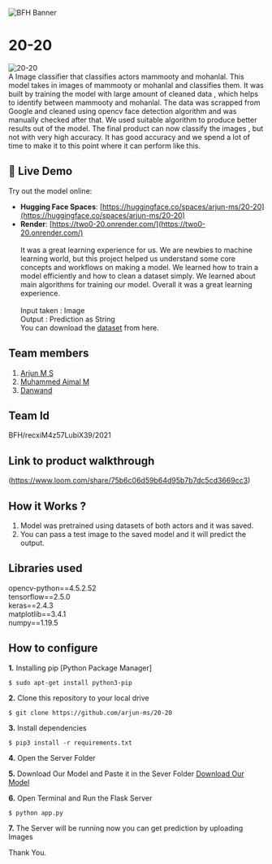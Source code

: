 ![BFH Banner](https://trello-attachments.s3.amazonaws.com/542e9c6316504d5797afbfb9/542e9c6316504d5797afbfc1/39dee8d993841943b5723510ce663233/Frame_19.png)

# 20-20
![20-20](https://nettv4u.com/fileman/Uploads/Top-10-Movies-In-Which-Mammootty-and-Mohanlal-Acted-Together/Harikrishnans.jpg) <br /> 
A Image classifier that classifies actors mammooty and mohanlal. This model takes in images of mammooty or mohanlal and classifies them. It was built by training the model with large amount of cleaned data , which helps to identify between mammooty and mohanlal. The data was scrapped from Google and cleaned using opencv face detection algorithm and was manually checked after that. We used suitable algorithm to produce better results out of the model. The final product can now classify the images , but not with very high accuracy. It has good accuracy and we spend a lot of time to make it to this point where it can perform like this.

## 🚀 Live Demo

Try out the model online:
- **Hugging Face Spaces**: [https://huggingface.co/spaces/arjun-ms/20-20](https://huggingface.co/spaces/arjun-ms/20-20)
- **Render**: [https://two0-20.onrender.com/](https://two0-20.onrender.com/)
<br><br>
It was a great learning experience for us. We are newbies to machine learning world, but this project helped us understand some core concepts and workflows on making a model. We learned how to train a model efficiently and how to clean a dataset simply. We learned about main algorithms for training our model. Overall it was a great learning experience.
<br><br>
Input taken : Image <br /> 
Output : Prediction as String <br /> 
You can download the [dataset](https://www.kaggle.com/arjunachu/mamooty-mohanlal) from here.
## Team members
1. [Arjun M S](https://github.com/arjun-ms)
2. [Muhammed Ajmal M](https://github.com/ajmalmohad)
3. [Danwand](https://github.com/DanBrown47)
## Team Id
BFH/recxiM4z57LubiX39/2021

## Link to product walkthrough
(https://www.loom.com/share/75b6c06d59b64d95b7b7dc5cd3669cc3)

## How it Works ?
1. Model was pretrained using datasets of both actors and it was saved.
2. You can pass a test image to the saved model and it will predict the output.

## Libraries used
opencv-python==4.5.2.52 <br /> 
tensorflow==2.5.0 <br /> 
keras==2.4.3 <br /> 
matplotlib==3.4.1 <br /> 
numpy==1.19.5 <br /> 

## How to configure
**1.** Installing pip [Python Package Manager]

```shell
$ sudo apt-get install python3-pip
```

**2.** Clone this repository to your local drive

```shell
$ git clone https://github.com/arjun-ms/20-20
```

**3.** Install dependencies

```shell
$ pip3 install -r requirements.txt
```

**4.** Open the Server Folder

**5.** Download Our Model and Paste it in the Sever Folder
[Download Our Model](https://drive.google.com/drive/folders/1OTLdtsLff9cmXfW9NJ_nOT1_lCuAivhO?usp=sharing)

**6.** Open Terminal and Run the Flask Server

```shell
$ python app.py
```
**7.** The Server will be running now you can get prediction by uploading Images



Thank You.

